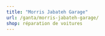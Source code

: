 ```yaml
---
title: "Morris Jabateh Garage"
url: /ganta/morris-jabateh-garage/
shop: réparation de voitures
---
```

